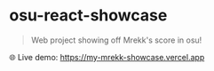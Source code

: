 # osu-react-showcase

> Web project showing off Mrekk's score in osu!

🌐 Live demo: https://my-mrekk-showcase.vercel.app
